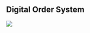 ## Digital Order System

<img src="https://miro.medium.com/v2/resize:fit:1400/1*CsJ05WEGfunYMLGfsT2sXA.gif"/>




